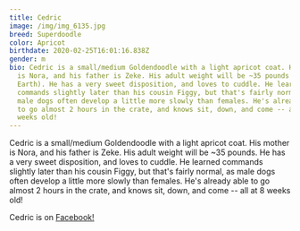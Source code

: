 ```yaml
---
title: Cedric
image: /img/img_6135.jpg
breed: Superdoodle
color: Apricot
birthdate: 2020-02-25T16:01:16.838Z
gender: m
bio: Cedric is a small/medium Goldendoodle with a light apricot coat. His mother
  is Nora, and his father is Zeke. His adult weight will be ~35 pounds (on
  Earth). He has a very sweet disposition, and loves to cuddle. He learned
  commands slightly later than his cousin Figgy, but that's fairly normal, as
  male dogs often develop a little more slowly than females. He's already able
  to go almost 2 hours in the crate, and knows sit, down, and come -- all at 8
  weeks old!
---
```

Cedric is a small/medium Goldendoodle with a light apricot coat. His mother is Nora, and his father is Zeke. His adult weight will be ~35 pounds. He has a very sweet disposition, and loves to cuddle. He learned commands slightly later than his cousin Figgy, but that's fairly normal, as male dogs often develop a little more slowly than females. He's already able to go almost 2 hours in the crate, and knows sit, down, and come -- all at 8 weeks old!

Cedric is on [Facebook!](https://www.facebook.com)